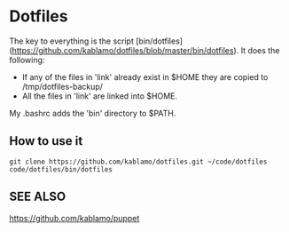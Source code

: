Dotfiles
========

The key to everything is the script [bin/dotfiles]
(https://github.com/kablamo/dotfiles/blob/master/bin/dotfiles).  It does the
following:

* If any of the files in 'link' already exist in $HOME they are copied to /tmp/dotfiles-backup/
* All the files in 'link' are linked into $HOME.

My .bashrc adds the 'bin' directory to $PATH.


How to use it
-------------

    git clone https://github.com/kablamo/dotfiles.git ~/code/dotfiles
    code/dotfiles/bin/dotfiles


SEE ALSO
--------

https://github.com/kablamo/puppet
